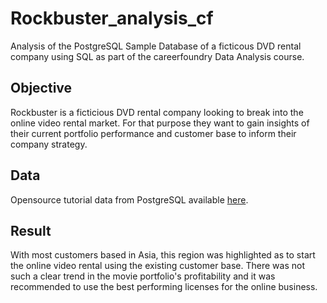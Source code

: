 # Rockbuster_analysis_cf

Analysis of the PostgreSQL Sample Database of a ficticous DVD rental company using SQL as part of the careerfoundry Data Analysis course.

## Objective
Rockbuster is a ficticious DVD rental company looking to break into the online video rental market. For that purpose they want to gain insights of their current portfolio performance and customer base to inform their company strategy.

## Data
Opensource tutorial data from PostgreSQL available [here](https://www.postgresqltutorial.com/wp-content/uploads/2019/05/dvdrental.zip).

## Result
With most customers based in Asia, this region was highlighted as to start the online video rental using the existing customer base. There was not such a clear trend in the movie portfolio's profitability and it was recommended to use the best performing licenses for the online business.
